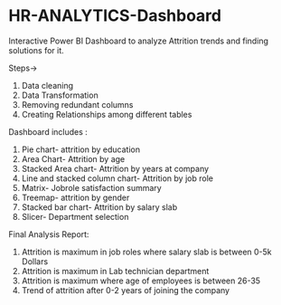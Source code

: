 # HR-ANALYTICS-Dashboard
Interactive Power BI Dashboard to analyze Attrition trends and finding solutions for it.


Steps->

1. Data cleaning
2. Data Transformation
3. Removing redundant columns
4. Creating Relationships among different tables



Dashboard includes :
1. Pie chart- attrition by education
2. Area Chart- Attrition by age
3. Stacked Area chart- Attrition by years at company
4. Line and stacked column chart- Attrition by job role
5. Matrix- Jobrole satisfaction summary
6. Treemap- attrition by gender
7. Stacked bar chart- Attrition by salary slab
8. Slicer- Department selection

Final Analysis Report:
1. Attrition is maximum in job roles where salary slab is between 0-5k Dollars
2. Attrition is maximum in Lab technician department
3. Attrition is maximum where age of employees is between 26-35
4. Trend of attrition after 0-2 years of joining the company
